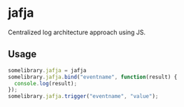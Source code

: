 # jafja

Centralized log architecture approach using JS.

## Usage

```javascript
somelibrary.jafja = jafja
somelibrary.jafja.bind("eventname", function(result) {
  console.log(result);
});
somelibrary.jafja.trigger("eventname", "value");
```

